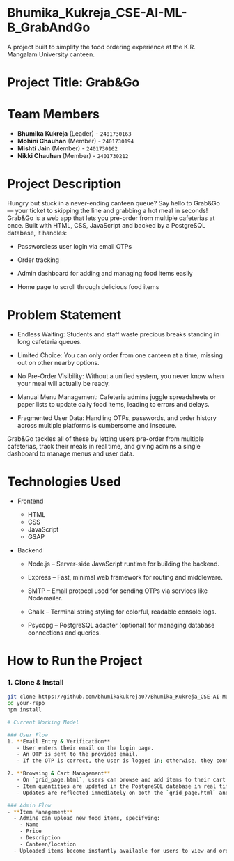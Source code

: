 # Bhumika_Kukreja_CSE-AI-ML-B_GrabAndGo
A project built to simplify the food ordering experience at the K.R. Mangalam University canteen.

# Project Title: Grab&Go

# Team Members
- **Bhumika Kukreja** (Leader) - `2401730163`  
- **Mohini Chauhan** (Member) - `2401730194`  
- **Mishti Jain** (Member) - `2401730162`  
- **Nikki Chauhan** (Member) - `2401730212`

# Project Description

Hungry but stuck in a never-ending canteen queue? Say hello to Grab&Go — your ticket to skipping the line and grabbing a hot meal in seconds!
Grab&Go is a web app that lets you pre-order from multiple cafeterias at once. Built with HTML, CSS, JavaScript and backed by a PostgreSQL database, it handles:

- Passwordless user login via email OTPs

- Order tracking

- Admin dashboard for adding and managing food items easily

- Home page to scroll through delicious food items

# Problem Statement

- Endless Waiting: Students and staff waste precious breaks standing in long cafeteria queues.

- Limited Choice: You can only order from one canteen at a time, missing out on other nearby options.

- No Pre-Order Visibility: Without a unified system, you never know when your meal will actually be ready.

- Manual Menu Management: Cafeteria admins juggle spreadsheets or paper lists to update daily food items, leading to errors and delays.

- Fragmented User Data: Handling OTPs, passwords, and order history across multiple platforms is cumbersome and insecure.

Grab&Go tackles all of these by letting users pre-order from multiple cafeterias, track their meals in real time, and giving admins a single dashboard to manage menus and user data.

# Technologies Used

- Frontend
  - HTML
  - CSS
  - JavaScript
  - GSAP
  
- Backend
  - Node.js – Server-side JavaScript runtime for building the backend.

  - Express – Fast, minimal web framework for routing and middleware.

  - SMTP – Email protocol used for sending OTPs via services like Nodemailer.

  - Chalk – Terminal string styling for colorful, readable console logs.

  - Psycopg – PostgreSQL adapter (optional) for managing database connections and queries.

# How to Run the Project

### 1. Clone & Install
```bash
git clone https://github.com/bhumikakukreja07/Bhumika_Kukreja_CSE-AI-ML-B_GrabAndGo.git
cd your-repo
npm install

# Current Working Model

### User Flow
1. **Email Entry & Verification**  
   - User enters their email on the login page.  
   - An OTP is sent to the provided email.  
   - If the OTP is correct, the user is logged in; otherwise, they continue as a guest.

2. **Browsing & Cart Management**  
   - On `grid_page.html`, users can browse and add items to their cart.  
   - Item quantities are updated in the PostgreSQL database in real time.  
   - Updates are reflected immediately on both the `grid_page.html` and `cart_page.html`.

### Admin Flow
- **Item Management**  
  - Admins can upload new food items, specifying:  
    - Name  
    - Price  
    - Description  
    - Canteen/location  
  - Uploaded items become instantly available for users to view and order.
